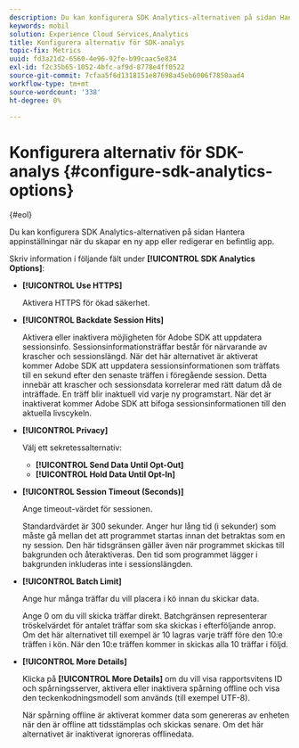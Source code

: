 ```yaml
---
description: Du kan konfigurera SDK Analytics-alternativen på sidan Hantera appinställningar när du skapar en ny app eller redigerar en befintlig app.
keywords: mobil
solution: Experience Cloud Services,Analytics
title: Konfigurera alternativ för SDK-analys
topic-fix: Metrics
uuid: fd3a21d2-6560-4e96-92fe-b99caac5e834
exl-id: f2c35b65-1052-4bfc-af9d-8778e4ff0522
source-git-commit: 7cfaa5f6d1318151e87698a45eb6006f7850aad4
workflow-type: tm+mt
source-wordcount: '338'
ht-degree: 0%

---
```


# Konfigurera alternativ för SDK-analys {#configure-sdk-analytics-options}

{#eol}

Du kan konfigurera SDK Analytics-alternativen på sidan Hantera appinställningar när du skapar en ny app eller redigerar en befintlig app.

Skriv information i följande fält under **[!UICONTROL SDK Analytics Options]**:

* **[!UICONTROL Use HTTPS]**

   Aktivera HTTPS för ökad säkerhet.

* **[!UICONTROL Backdate Session Hits]**

   Aktivera eller inaktivera möjligheten för Adobe SDK att uppdatera sessionsinfo. Sessionsinformationsträffar består för närvarande av krascher och sessionslängd. När det här alternativet är aktiverat kommer Adobe SDK att uppdatera sessionsinformationen som träffats till en sekund efter den senaste träffen i föregående session. Detta innebär att krascher och sessionsdata korrelerar med rätt datum då de inträffade. En träff blir inaktuell vid varje ny programstart. När det är inaktiverat kommer Adobe SDK att bifoga sessionsinformationen till den aktuella livscykeln.

* **[!UICONTROL Privacy]**

   Välj ett sekretessalternativ:

   * **[!UICONTROL Send Data Until Opt-Out]**
   * **[!UICONTROL Hold Data Until Opt-In]**

* **[!UICONTROL Session Timeout (Seconds)]**

   Ange timeout-värdet för sessionen.

   Standardvärdet är 300 sekunder. Anger hur lång tid (i sekunder) som måste gå mellan det att programmet startas innan det betraktas som en ny session. Den här tidsgränsen gäller även när programmet skickas till bakgrunden och återaktiveras. Den tid som programmet lägger i bakgrunden inkluderas inte i sessionslängden.

* **[!UICONTROL Batch Limit]**

   Ange hur många träffar du vill placera i kö innan du skickar data.

   Ange 0 om du vill skicka träffar direkt. Batchgränsen representerar tröskelvärdet för antalet träffar som ska skickas i efterföljande anrop. Om det här alternativet till exempel är 10 lagras varje träff före den 10:e träffen i kön. När den 10:e träffen kommer in skickas alla 10 träffar i följd.

* **[!UICONTROL More Details]**

   Klicka på **[!UICONTROL More Details]** om du vill visa rapportsvitens ID och spårningsserver, aktivera eller inaktivera spårning offline och visa den teckenkodningsmodell som används (till exempel UTF-8).

   När spårning offline är aktiverat kommer data som genereras av enheten när den är offline att tidsstämplas och skickas senare. Om det här alternativet är inaktiverat ignoreras offlinedata.
